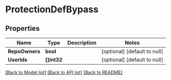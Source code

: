 # ProtectionDefBypass

## Properties
Name | Type | Description | Notes
------------ | ------------- | ------------- | -------------
**RepoOwners** | **bool** |  | [optional] [default to null]
**UserIds** | **[]int32** |  | [optional] [default to null]

[[Back to Model list]](../README.md#documentation-for-models) [[Back to API list]](../README.md#documentation-for-api-endpoints) [[Back to README]](../README.md)

